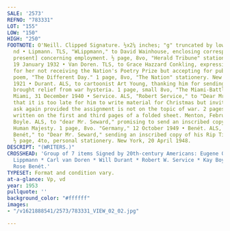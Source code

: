 ```yaml
---
SALE: '2573'
REFNO: "783331"
LOT: "155"
LOW: "150"
HIGH: "250"
FOOTNOTE: O'Neill. Clipped Signature. ½x2¼ inches; "g" truncated by lower edge. Np,
  nd • Lipmann. TLS, "WLippmann," to David Wainhouse, enclosing correspondence [not
  present] concerning employment. ½ page, 8vo, "Herald Tribune" stationery. New York,
  19 January 1932 • Van Doren. TLS, to Grace Hazzard Conkling, expressing apologies
  for her not receiving the Nation's Poetry Prize but accepting for publication her
  poem, "The Different Day." 1 page, 8vo, "The Nation" stationery. New York, 3 February
  1921 • Durant. ALS, to cartoonist Art Young, thanking him for sending a card that
  brought relief from war hysteria. 1 page, small 8vo, "The Miami-Battle Creek" stationery.
  Miami, 31 December 1940 • Service. ALS, "Robert Service," to "Dear Mr. Light," explaining
  that it is too late for him to write material for Christmas but inviting him to
  ask again provided the assignment is not on the topic of war. 2 pages, small 8vo,
  written on the first and third pages of a folded sheet. Menton, February 1918 •
  Boyle. ALS, to "dear Mr. Seward," promising to send an inscribed copy of her His
  Human Majesty. 1 page, 8vo. "Germany," 12 October 1949 • Benét. ALS, "William R.
  Benét," to "Dear Mr. Seward," sending an inscribed copy of his Rip Tide [not present].
  ½ page, 4to, personal stationery. New York, 20 April 1948.
DESCRIPT: "(WRITERS.)"
CROSSHEAD: 'Group of 7 items Signed by 20th-century Americans: Eugene O''Neill * Walter
  Lippmann * Carl van Doren * Will Durant * Robert W. Service * Kay Boyle * William
  Rose Benét.'
TYPESET: Format and condition vary.
at-a-glance: Vp, vd
year: 1953
pullquote: ''
background_color: "#ffffff"
images:
- "/v1621888541/2573/783331_VIEW_02_02.jpg"

---
```

